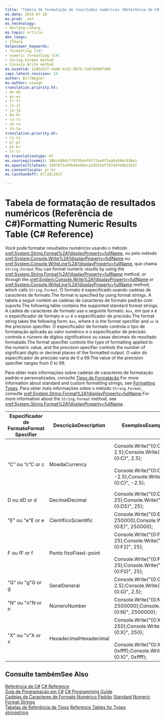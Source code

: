 ```yaml
---
title: "Tabela de formatação de resultados numéricos (Referência de C#)"
ms.date: 2015-07-20
ms.prod: .net
ms.technology:
- devlang-csharp
ms.topic: article
dev_langs:
- CSharp
helpviewer_keywords:
- formatting [C#]
- numeric formatting [C#]
- String.Format method
- Console.Write method
ms.assetid: 120ba537-4448-4c62-8676-7a8fdd98f496
caps.latest.revision: 14
author: BillWagner
ms.author: wiwagn
translation.priority.ht:
- de-de
- es-es
- fr-fr
- it-it
- ja-jp
- ko-kr
- ru-ru
- zh-cn
- zh-tw
translation.priority.mt:
- cs-cz
- pl-pl
- pt-br
- tr-tr
ms.translationtype: HT
ms.sourcegitcommit: 306c608dc7f97594ef6f72ae0f5aaba596c936e1
ms.openlocfilehash: 16976f5a59bd4eb0eca29553aff87d4fe0b1d247
ms.contentlocale: pt-br
ms.lasthandoff: 07/28/2017

---
```

# <a name="formatting-numeric-results-table-c-reference"></a><span data-ttu-id="ce0da-102">Tabela de formatação de resultados numéricos (Referência de C#)</span><span class="sxs-lookup"><span data-stu-id="ce0da-102">Formatting Numeric Results Table (C# Reference)</span></span>
<span data-ttu-id="ce0da-103">Você pode formatar resultados numéricos usando o método <xref:System.String.Format%2A?displayProperty=fullName>, ou pelo método <xref:System.Console.Write%2A?displayProperty=fullName> ou <xref:System.Console.WriteLine%2A?displayProperty=fullName>, que chama `String.Format`.</span><span class="sxs-lookup"><span data-stu-id="ce0da-103">You can format numeric results by using the <xref:System.String.Format%2A?displayProperty=fullName> method, or through the <xref:System.Console.Write%2A?displayProperty=fullName> or <xref:System.Console.WriteLine%2A?displayProperty=fullName> method, which calls `String.Format`.</span></span> <span data-ttu-id="ce0da-104">O formato é especificado usando cadeias de caracteres de formato.</span><span class="sxs-lookup"><span data-stu-id="ce0da-104">The format is specified by using format strings.</span></span> <span data-ttu-id="ce0da-105">A tabela a seguir contém as cadeias de caracteres de formato padrão com suporte.</span><span class="sxs-lookup"><span data-stu-id="ce0da-105">The following table contains the supported standard format strings.</span></span> <span data-ttu-id="ce0da-106">A cadeia de caracteres de formato usa o seguinte formato: `Axx`, em que `A` é o especificador de formato e `xx` é o especificador de precisão.</span><span class="sxs-lookup"><span data-stu-id="ce0da-106">The format string takes the following form: `Axx`, where `A` is the format specifier and `xx` is the precision specifier.</span></span> <span data-ttu-id="ce0da-107">O especificador de formato controla o tipo de formatação aplicada ao valor numérico e o especificador de precisão controla o número de dígitos significativos ou casas decimais do resultado formatado.</span><span class="sxs-lookup"><span data-stu-id="ce0da-107">The format specifier controls the type of formatting applied to the numeric value, and the precision specifier controls the number of significant digits or decimal places of the formatted output.</span></span> <span data-ttu-id="ce0da-108">O valor do especificador de precisão varia de 0 a 99.</span><span class="sxs-lookup"><span data-stu-id="ce0da-108">The value of the precision specifier ranges from 0 to 99.</span></span>  
  
 <span data-ttu-id="ce0da-109">Para obter mais informações sobre cadeias de caracteres de formatação padrão e personalizadas, consulte [Tipos de Formatação](../../../standard/base-types/formatting-types.md).</span><span class="sxs-lookup"><span data-stu-id="ce0da-109">For more information about standard and custom formatting strings, see [Formatting Types](../../../standard/base-types/formatting-types.md).</span></span> <span data-ttu-id="ce0da-110">Para obter mais informações sobre o método `String.Format`, consulte <xref:System.String.Format%2A?displayProperty=fullName>.</span><span class="sxs-lookup"><span data-stu-id="ce0da-110">For more information about the `String.Format` method, see <xref:System.String.Format%2A?displayProperty=fullName>.</span></span>  
  
|<span data-ttu-id="ce0da-111">Especificador de Formato</span><span class="sxs-lookup"><span data-stu-id="ce0da-111">Format Specifier</span></span>|<span data-ttu-id="ce0da-112">Descrição</span><span class="sxs-lookup"><span data-stu-id="ce0da-112">Description</span></span>|<span data-ttu-id="ce0da-113">Exemplos</span><span class="sxs-lookup"><span data-stu-id="ce0da-113">Examples</span></span>|<span data-ttu-id="ce0da-114">Saída</span><span class="sxs-lookup"><span data-stu-id="ce0da-114">Output</span></span>|  
|----------------------|-----------------|--------------|------------|  
|<span data-ttu-id="ce0da-115">“C” ou “c”</span><span class="sxs-lookup"><span data-stu-id="ce0da-115">C or c</span></span>|<span data-ttu-id="ce0da-116">Moeda</span><span class="sxs-lookup"><span data-stu-id="ce0da-116">Currency</span></span>|<span data-ttu-id="ce0da-117">Console.Write("{0:C}", 2.5);</span><span class="sxs-lookup"><span data-stu-id="ce0da-117">Console.Write("{0:C}", 2.5);</span></span><br /><br /> <span data-ttu-id="ce0da-118">Console.Write("{0:C}", -2.5);</span><span class="sxs-lookup"><span data-stu-id="ce0da-118">Console.Write("{0:C}", -2.5);</span></span>|<span data-ttu-id="ce0da-119">$2.50</span><span class="sxs-lookup"><span data-stu-id="ce0da-119">$2.50</span></span><br /><br /> <span data-ttu-id="ce0da-120">($2,50)</span><span class="sxs-lookup"><span data-stu-id="ce0da-120">($2.50)</span></span>|  
|<span data-ttu-id="ce0da-121">D ou d</span><span class="sxs-lookup"><span data-stu-id="ce0da-121">D or d</span></span>|<span data-ttu-id="ce0da-122">Decimal</span><span class="sxs-lookup"><span data-stu-id="ce0da-122">Decimal</span></span>|<span data-ttu-id="ce0da-123">Console.Write("{0:D5}", 25);</span><span class="sxs-lookup"><span data-stu-id="ce0da-123">Console.Write("{0:D5}", 25);</span></span>|<span data-ttu-id="ce0da-124">00025</span><span class="sxs-lookup"><span data-stu-id="ce0da-124">00025</span></span>|  
|<span data-ttu-id="ce0da-125">"E" ou "e"</span><span class="sxs-lookup"><span data-stu-id="ce0da-125">E or e</span></span>|<span data-ttu-id="ce0da-126">Científico</span><span class="sxs-lookup"><span data-stu-id="ce0da-126">Scientific</span></span>|<span data-ttu-id="ce0da-127">Console.Write("{0:E}", 250000);</span><span class="sxs-lookup"><span data-stu-id="ce0da-127">Console.Write("{0:E}", 250000);</span></span>|<span data-ttu-id="ce0da-128">2,500000E+005</span><span class="sxs-lookup"><span data-stu-id="ce0da-128">2.500000E+005</span></span>|  
|<span data-ttu-id="ce0da-129">F ou f</span><span class="sxs-lookup"><span data-stu-id="ce0da-129">F or f</span></span>|<span data-ttu-id="ce0da-130">Ponto fixo</span><span class="sxs-lookup"><span data-stu-id="ce0da-130">Fixed-point</span></span>|<span data-ttu-id="ce0da-131">Console.Write("{0:F2}", 25);</span><span class="sxs-lookup"><span data-stu-id="ce0da-131">Console.Write("{0:F2}", 25);</span></span><br /><br /> <span data-ttu-id="ce0da-132">Console.Write("{0:F0}", 25);</span><span class="sxs-lookup"><span data-stu-id="ce0da-132">Console.Write("{0:F0}", 25);</span></span>|<span data-ttu-id="ce0da-133">25,00</span><span class="sxs-lookup"><span data-stu-id="ce0da-133">25.00</span></span><br /><br /> <span data-ttu-id="ce0da-134">25</span><span class="sxs-lookup"><span data-stu-id="ce0da-134">25</span></span>|  
|<span data-ttu-id="ce0da-135">"G" ou "g"</span><span class="sxs-lookup"><span data-stu-id="ce0da-135">G or g</span></span>|<span data-ttu-id="ce0da-136">Geral</span><span class="sxs-lookup"><span data-stu-id="ce0da-136">General</span></span>|<span data-ttu-id="ce0da-137">Console.Write("{0:G}", 2.5);</span><span class="sxs-lookup"><span data-stu-id="ce0da-137">Console.Write("{0:G}", 2.5);</span></span>|<span data-ttu-id="ce0da-138">2.5</span><span class="sxs-lookup"><span data-stu-id="ce0da-138">2.5</span></span>|  
|<span data-ttu-id="ce0da-139">"N" ou "n"</span><span class="sxs-lookup"><span data-stu-id="ce0da-139">N or n</span></span>|<span data-ttu-id="ce0da-140">Número</span><span class="sxs-lookup"><span data-stu-id="ce0da-140">Number</span></span>|<span data-ttu-id="ce0da-141">Console.Write("{0:N}", 2500000);</span><span class="sxs-lookup"><span data-stu-id="ce0da-141">Console.Write("{0:N}", 2500000);</span></span>|<span data-ttu-id="ce0da-142">2.500.000,00</span><span class="sxs-lookup"><span data-stu-id="ce0da-142">2,500,000.00</span></span>|  
|<span data-ttu-id="ce0da-143">"X" ou "x"</span><span class="sxs-lookup"><span data-stu-id="ce0da-143">X or x</span></span>|<span data-ttu-id="ce0da-144">Hexadecimal</span><span class="sxs-lookup"><span data-stu-id="ce0da-144">Hexadecimal</span></span>|<span data-ttu-id="ce0da-145">Console.Write("{0:X}", 250);</span><span class="sxs-lookup"><span data-stu-id="ce0da-145">Console.Write("{0:X}", 250);</span></span><br /><br /> <span data-ttu-id="ce0da-146">Console.Write("{0:X}", 0xffff);</span><span class="sxs-lookup"><span data-stu-id="ce0da-146">Console.Write("{0:X}", 0xffff);</span></span>|<span data-ttu-id="ce0da-147">FA</span><span class="sxs-lookup"><span data-stu-id="ce0da-147">FA</span></span><br /><br /> <span data-ttu-id="ce0da-148">FFFF</span><span class="sxs-lookup"><span data-stu-id="ce0da-148">FFFF</span></span>|  
  
## <a name="see-also"></a><span data-ttu-id="ce0da-149">Consulte também</span><span class="sxs-lookup"><span data-stu-id="ce0da-149">See Also</span></span>  
 <span data-ttu-id="ce0da-150">[Referência de C#](../../../csharp/language-reference/index.md) </span><span class="sxs-lookup"><span data-stu-id="ce0da-150">[C# Reference](../../../csharp/language-reference/index.md) </span></span>  
 <span data-ttu-id="ce0da-151">[Guia de Programação em C#](../../../csharp/programming-guide/index.md) </span><span class="sxs-lookup"><span data-stu-id="ce0da-151">[C# Programming Guide](../../../csharp/programming-guide/index.md) </span></span>  
 <span data-ttu-id="ce0da-152">[Cadeias de Caracteres de Formato Numérico Padrão](../../../standard/base-types/standard-numeric-format-strings.md) </span><span class="sxs-lookup"><span data-stu-id="ce0da-152">[Standard Numeric Format Strings](../../../standard/base-types/standard-numeric-format-strings.md) </span></span>  
 <span data-ttu-id="ce0da-153">[Tabelas de Referência de Tipos](../../../csharp/language-reference/keywords/reference-tables-for-types.md) </span><span class="sxs-lookup"><span data-stu-id="ce0da-153">[Reference Tables for Types](../../../csharp/language-reference/keywords/reference-tables-for-types.md) </span></span>  
 [<span data-ttu-id="ce0da-154">string</span><span class="sxs-lookup"><span data-stu-id="ce0da-154">string</span></span>](../../../csharp/language-reference/keywords/string.md)

